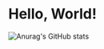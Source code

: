 <h1>Hello, World!</h1>

![Anurag's GitHub stats](https://github-readme-stats.vercel.app/api?username=Sug4chy&show_icons=true&theme=dark#gh-dark-mode-only)
